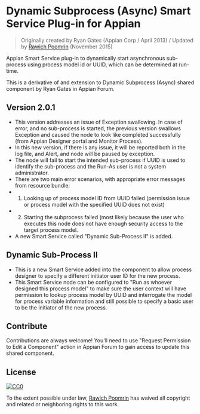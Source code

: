 # Dynamic Subprocess (Async) Smart Service Plug-in for Appian
> Originally created by Ryan Gates (Appian Corp / April 2013) / Updated by [Rawich Poomrin](https://www.linkedin.com/in/rawich) (November 2015)

Appian Smart Service plug-in to dynamically start asynchronous sub-process using process model id or UUID, which can be determined at run-time.

This is a derivative of and extension to Dynamic Subprocess (Async) shared component by Ryan Gates in Appian Forum.

## Version 2.0.1
 - This version addresses an issue of Exception swallowing. In case of error, and no sub-process is started, the previous version swallows Exception and caused the node to look like completed successfully (from Appian Designer portal and Monitor Process).
 - In this new version, if there is any issue, it will be reported both in the log file, and Alert, and node will be paused by exception. 
 - The node will fail to start the intended sub-process if UUID is used to identify the sub-process and the Run-As user is not a system administrator.
 - There are two main error scenarios, with appropriate error messages from resource bundle: 
 - 1) Looking up of process model ID from UUID failed (permission issue or process model with the specified UUID does not exist)
 - 2) Starting the subprocess failed (most likely because the user who executes this node does not have enough security access to the target process model.
 - A new Smart Service called "Dynamic Sub-Process II" is added.
 
## Dynamic Sub-Process II
 - This is a new Smart Service added into the component to allow process designer to specify a different initiator user ID for the new process.
 - This Smart Service node can be configured to "Run as whoever designed this process model" to make sure the user context will have permission to lookup process model by UUID and interrogate the model for process variable information and still possible to specify a basic user to be the initiator of the new process.

## Contribute

Contributions are always welcome!
You'll need to use "Request Permission to Edit a Component" action in Appian Forum to gain access to update this shared component.


## License

[![CC0](http://i.creativecommons.org/p/zero/1.0/88x31.png)](http://creativecommons.org/publicdomain/zero/1.0/)

To the extent possible under law, [Rawich Poomrin](https://www.linkedin.com/in/rawich) has waived all copyright and related or neighboring rights to this work.